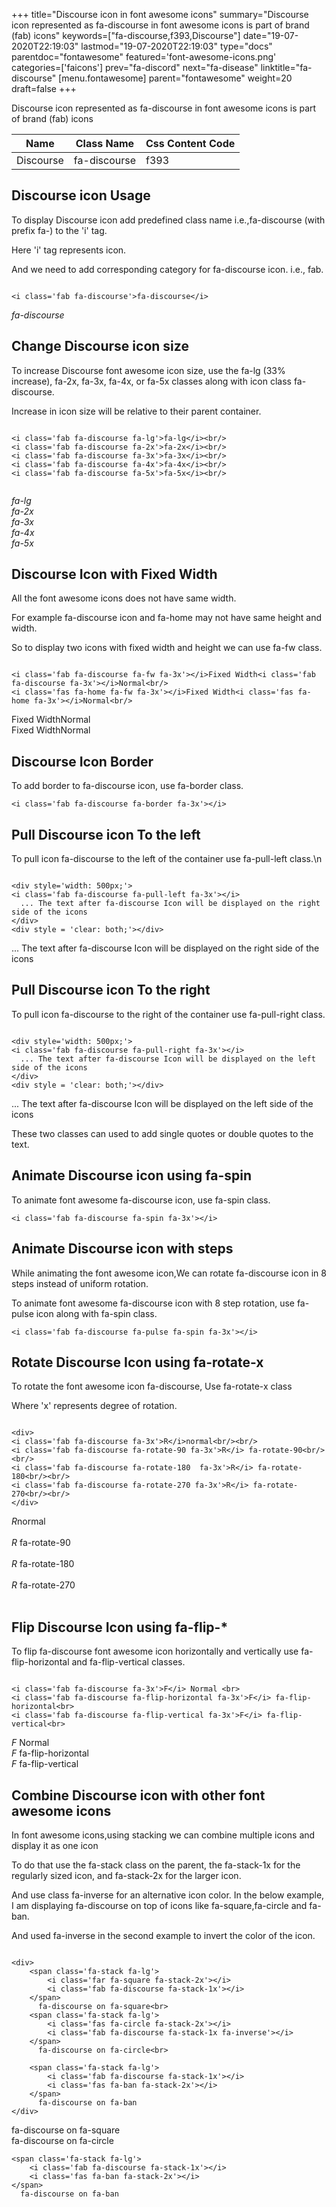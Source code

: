 +++
title="Discourse icon in font awesome icons"
summary="Discourse icon represented as fa-discourse in font awesome icons is part of brand (fab) icons"
keywords=["fa-discourse,f393,Discourse"]
date="19-07-2020T22:19:03"
lastmod="19-07-2020T22:19:03"
type="docs"
parentdoc="fontawesome"
featured='font-awesome-icons.png'
categories=['faicons']
prev="fa-discord"
next="fa-disease"
linktitle="fa-discourse"
[menu.fontawesome]
parent="fontawesome"
weight=20
draft=false
+++


Discourse icon represented as fa-discourse in font awesome icons is part of brand (fab) icons

<div class='table-responsive'><table class='table'><thead><tr><th>Name</th><th>Class Name</th><th>Css Content Code</th></tr></thead><tbody><tr><td>Discourse</td><td>fa-discourse</td><td>f393</td></tr></tbody></table></div>



## Discourse icon Usage

To display Discourse icon add predefined class name i.e.,fa-discourse (with prefix fa-) to the 'i' tag.

Here 'i' tag represents icon.

And we need to add corresponding category for fa-discourse icon. i.e., fab.


```

<i class='fab fa-discourse'>fa-discourse</i>
```

<i class='fab fa-discourse'>fa-discourse</i>




## Change Discourse icon size
To increase Discourse font awesome icon size, use the fa-lg (33% increase), fa-2x, fa-3x, fa-4x, or fa-5x classes along with icon class fa-discourse.

Increase in icon size will be relative to their parent container. 

```

<i class='fab fa-discourse fa-lg'>fa-lg</i><br/>
<i class='fab fa-discourse fa-2x'>fa-2x</i><br/>
<i class='fab fa-discourse fa-3x'>fa-3x</i><br/>
<i class='fab fa-discourse fa-4x'>fa-4x</i><br/>
<i class='fab fa-discourse fa-5x'>fa-5x</i><br/>
            
```

<i class='fab fa-discourse fa-lg'>fa-lg</i><br/>
<i class='fab fa-discourse fa-2x'>fa-2x</i><br/>
<i class='fab fa-discourse fa-3x'>fa-3x</i><br/>
<i class='fab fa-discourse fa-4x'>fa-4x</i><br/>
<i class='fab fa-discourse fa-5x'>fa-5x</i><br/>
            



## Discourse Icon with Fixed Width 

All the font awesome icons does not have same width.

For example fa-discourse icon and fa-home may not have same height and width.

So to display two icons with fixed width and height we can use fa-fw class.


```

<i class='fab fa-discourse fa-fw fa-3x'></i>Fixed Width<i class='fab fa-discourse fa-3x'></i>Normal<br/>
<i class='fas fa-home fa-fw fa-3x'></i>Fixed Width<i class='fas fa-home fa-3x'></i>Normal<br/>
```

<i class='fab fa-discourse fa-fw fa-3x'></i>Fixed Width<i class='fab fa-discourse fa-3x'></i>Normal<br/>
<i class='fas fa-home fa-fw fa-3x'></i>Fixed Width<i class='fas fa-home fa-3x'></i>Normal<br/>



## Discourse Icon Border 

To add border to fa-discourse icon, use fa-border class.


```
<i class='fab fa-discourse fa-border fa-3x'></i>

```
<i class='fab fa-discourse fa-border fa-3x'></i>





## Pull Discourse icon To the left

To pull icon fa-discourse to the left of the container use fa-pull-left class.\n

```

<div style='width: 500px;'>
<i class='fab fa-discourse fa-pull-left fa-3x'></i>
  ... The text after fa-discourse Icon will be displayed on the right side of the icons
</div>
<div style = 'clear: both;'></div>
```

<div style='width: 500px;'>
<i class='fab fa-discourse fa-pull-left fa-3x'></i>
  ... The text after fa-discourse Icon will be displayed on the right side of the icons
</div>
<div style = 'clear: both;'></div>




## Pull Discourse icon To the right
To pull icon fa-discourse to the right of the container use fa-pull-right class.

```

<div style='width: 500px;'>
<i class='fab fa-discourse fa-pull-right fa-3x'></i>
  ... The text after fa-discourse Icon will be displayed on the left side of the icons
</div>
<div style = 'clear: both;'></div>
```

<div style='width: 500px;'>
<i class='fab fa-discourse fa-pull-right fa-3x'></i>
  ... The text after fa-discourse Icon will be displayed on the left side of the icons
</div>
<div style = 'clear: both;'></div>

These two classes can used to add single quotes or double quotes to the text.


## Animate Discourse icon using fa-spin
To animate font awesome fa-discourse icon, use fa-spin class.

```
<i class='fab fa-discourse fa-spin fa-3x'></i>
```
<i class='fab fa-discourse fa-spin fa-3x'></i>




## Animate Discourse icon with steps
While animating the font awesome icon,We can rotate fa-discourse icon in 8 steps instead of uniform rotation.

To animate font awesome fa-discourse icon with 8 step rotation, use fa-pulse icon along with fa-spin class.


```
<i class='fab fa-discourse fa-pulse fa-spin fa-3x'></i>

```
<i class='fab fa-discourse fa-pulse fa-spin fa-3x'></i>





## Rotate Discourse Icon using fa-rotate-x
To rotate the font awesome icon fa-discourse, Use fa-rotate-x class

Where 'x' represents degree of rotation.


```

<div>
<i class='fab fa-discourse fa-3x'>R</i>normal<br/><br/>
<i class='fab fa-discourse fa-rotate-90 fa-3x'>R</i> fa-rotate-90<br/><br/> 
<i class='fab fa-discourse fa-rotate-180  fa-3x'>R</i> fa-rotate-180<br/><br/> 
<i class='fab fa-discourse fa-rotate-270 fa-3x'>R</i> fa-rotate-270<br/><br/>
</div>
```

<div>
<i class='fab fa-discourse fa-3x'>R</i>normal<br/><br/>
<i class='fab fa-discourse fa-rotate-90 fa-3x'>R</i> fa-rotate-90<br/><br/> 
<i class='fab fa-discourse fa-rotate-180  fa-3x'>R</i> fa-rotate-180<br/><br/> 
<i class='fab fa-discourse fa-rotate-270 fa-3x'>R</i> fa-rotate-270<br/><br/>
</div>




## Flip Discourse Icon using fa-flip-*
To flip fa-discourse font awesome icon horizontally and vertically use fa-flip-horizontal and fa-flip-vertical classes. 

```

<i class='fab fa-discourse fa-3x'>F</i> Normal <br>
<i class='fab fa-discourse fa-flip-horizontal fa-3x'>F</i> fa-flip-horizontal<br>
<i class='fab fa-discourse fa-flip-vertical fa-3x'>F</i> fa-flip-vertical<br>
```

<i class='fab fa-discourse fa-3x'>F</i> Normal <br>
<i class='fab fa-discourse fa-flip-horizontal fa-3x'>F</i> fa-flip-horizontal<br>
<i class='fab fa-discourse fa-flip-vertical fa-3x'>F</i> fa-flip-vertical<br>




## Combine Discourse icon with other font awesome icons
In font awesome icons,using stacking we can combine multiple icons and display it as one icon 

To do that use the fa-stack class on the parent, the fa-stack-1x for the regularly sized icon, and fa-stack-2x for the larger icon.

And use class fa-inverse for an alternative icon color. 
In the below example, I am displaying fa-discourse on top of icons like fa-square,fa-circle and fa-ban.

And used fa-inverse in the second example to invert the color of the icon.

```

<div>
    <span class='fa-stack fa-lg'>
        <i class='far fa-square fa-stack-2x'></i>
        <i class='fab fa-discourse fa-stack-1x'></i>
    </span>
      fa-discourse on fa-square<br>
    <span class='fa-stack fa-lg'>
        <i class='fas fa-circle fa-stack-2x'></i>
        <i class='fab fa-discourse fa-stack-1x fa-inverse'></i>
    </span>
      fa-discourse on fa-circle<br>

    <span class='fa-stack fa-lg'>
        <i class='fab fa-discourse fa-stack-1x'></i>
        <i class='fas fa-ban fa-stack-2x'></i>
    </span>
      fa-discourse on fa-ban
</div>
```

<div>
    <span class='fa-stack fa-lg'>
        <i class='far fa-square fa-stack-2x'></i>
        <i class='fab fa-discourse fa-stack-1x'></i>
    </span>
      fa-discourse on fa-square<br>
    <span class='fa-stack fa-lg'>
        <i class='fas fa-circle fa-stack-2x'></i>
        <i class='fab fa-discourse fa-stack-1x fa-inverse'></i>
    </span>
      fa-discourse on fa-circle<br>

    <span class='fa-stack fa-lg'>
        <i class='fab fa-discourse fa-stack-1x'></i>
        <i class='fas fa-ban fa-stack-2x'></i>
    </span>
      fa-discourse on fa-ban
</div>






